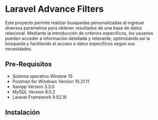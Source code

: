 # Laravel Advance Filters 

Este proyecto permite realizar busquedas personalizadas al ingresar diversos parametros para obtener resultados de una base de datos relacional. Mediante la introducción de criterios específicos, los usuarios pueden acceder a información detallada y relevante, optimizando así la búsqueda y facilitando el acceso a datos específicos según sus necesidades.

## Pre-Requisitos

- Sistema operativo Window 10
- Postman for Windows Version 10.21.11
- Xampp Version 3.3.0
- MySQL Version 8.0.2
- Laravel Framework 9.52.16

## Instalación


## 

